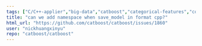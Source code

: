 ```yaml
---
tags: ["C/C++-applier","big-data","catboost","categorical-features","coreml","cuda","data-mining","data-science","decision-trees","gbdt","gbm","gpu","gpu-computing","gradient-boosting","help-wanted","kaggle","machine-learning","python","r","tutorial"]
title: "can we add namespace when save_model in format cpp?"
html_url: "https://github.com/catboost/catboost/issues/1860"
user: "nickhuangxinyu"
repo: "catboost/catboost"
---
```


